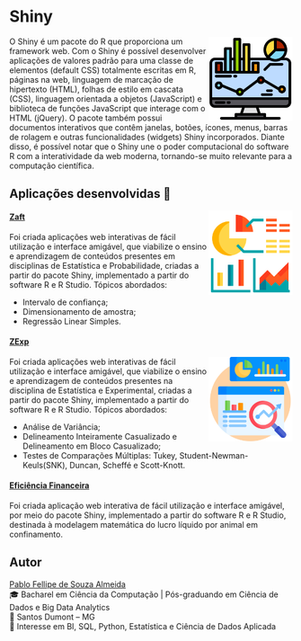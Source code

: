 # Shiny
<img src="monitor.png" min-width="150px" max-width="150" width="150px" align="right" alt="Computador">
<p align="left">
O Shiny é um pacote do R que proporciona um framework web. Com o Shiny é possível desenvolver aplicações de valores padrão
para uma classe de elementos (default CSS) totalmente escritas em R, páginas na web, linguagem de marcação de hipertexto (HTML), folhas de estilo em cascata (CSS), linguagem orientada a objetos (JavaScript) e biblioteca de funções JavaScript que interage
com o HTML (jQuery). O pacote também possui documentos interativos que contêm janelas, botões, ícones, menus, barras de rolagem e outras funcionalidades (widgets) Shiny incorporados. Diante disso, é possível notar que o Shiny une
o poder computacional do software R com a interatividade da web moderna, tornando-se muito relevante para a computação científica.
</p>

## Aplicações desenvolvidas 🚀  
<img src="analysis.png" min-width="150px" max-width="150" width="150px" align="right" alt="Computador">

#### <a href="https://pablofsalmeida.shinyapps.io/Zaft/" target="blank">Zaft</a> <br>

Foi criada aplicações web interativas de fácil utilização e interface amigável, que viabilize o ensino e aprendizagem de conteúdos presentes em disciplinas de Estatística e Probabilidade, criadas a partir do pacote Shiny, implementado a partir do software R e R Studio. Tópicos abordados: 
<ul>
  <li>Intervalo de confiança;</li>
  <li>Dimensionamento de amostra;</li>
  <li>Regressão Linear Simples.</li>
</ul>


#### <a href="https://pablofsalmeida.shinyapps.io/ZExp/" target="blank">ZExp</a><br>
<img src="data-analysis.png" min-width="150px" max-width="150" width="150px" align="right" alt="Computador">
Foi criada aplicações web interativas de fácil utilização e interface amigável, que viabilize o ensino e aprendizagem de conteúdos presentes na disciplina de Estatística e Experimental, criadas a partir do pacote Shiny, implementado a partir do software R e R Studio. Tópicos abordados: 
<ul>
  <li>Análise de Variância;</li>
  <li>Delineamento Inteiramente Casualizado e Delineamento em Bloco Casualizado;</li>
  <li>Testes de Comparações Múltiplas: Tukey, Student-Newman-Keuls(SNK), Duncan, Scheffé e Scott-Knott.</li>
</ul>

#### <a href="https://pablofsalmeida.shinyapps.io/EficienciaFinanceira/" target="blank">Eficiência Financeira </a><br>
Foi criada aplicação web interativa de fácil utilização e interface amigável, por meio do pacote Shiny, implementado a partir do software R e R Studio, destinada à modelagem matemática do lucro líquido por
animal em confinamento.

## Autor   
[Pablo Fellipe de Souza Almeida](https://github.com/pablofsalmeida) <br>
🎓 Bacharel em Ciência da Computação | Pós-graduando em Ciência de Dados e Big Data Analytics <br>
📍 Santos Dumont – MG <br>
💬 Interesse em BI, SQL, Python, Estatística e Ciência de Dados Aplicada 
